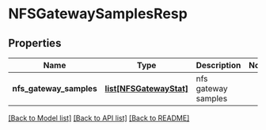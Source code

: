 # NFSGatewaySamplesResp

## Properties
Name | Type | Description | Notes
------------ | ------------- | ------------- | -------------
**nfs_gateway_samples** | [**list[NFSGatewayStat]**](NFSGatewayStat.md) | nfs gateway samples | 

[[Back to Model list]](../README.md#documentation-for-models) [[Back to API list]](../README.md#documentation-for-api-endpoints) [[Back to README]](../README.md)


